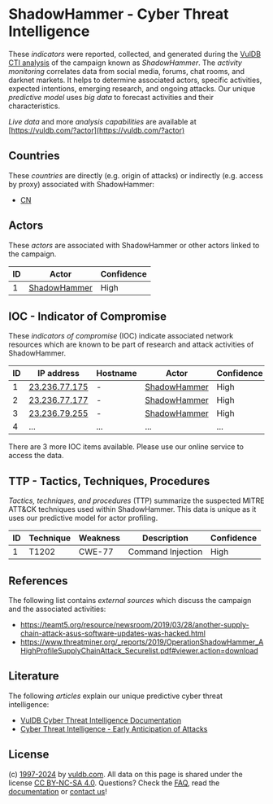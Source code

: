 # ShadowHammer - Cyber Threat Intelligence

These _indicators_ were reported, collected, and generated during the [VulDB CTI analysis](https://vuldb.com/?kb.cti) of the campaign known as _ShadowHammer_. The _activity monitoring_ correlates data from social media, forums, chat rooms, and darknet markets. It helps to determine associated actors, specific activities, expected intentions, emerging research, and ongoing attacks. Our unique _predictive model_ uses _big data_ to forecast activities and their characteristics.

_Live data_ and more _analysis capabilities_ are available at [https://vuldb.com/?actor](https://vuldb.com/?actor)

## Countries

These _countries_ are directly (e.g. origin of attacks) or indirectly (e.g. access by proxy) associated with ShadowHammer:

* [CN](https://vuldb.com/?country.cn)

## Actors

These _actors_ are associated with ShadowHammer or other actors linked to the campaign.

ID | Actor | Confidence
-- | ----- | ----------
1 | [ShadowHammer](https://vuldb.com/?actor.shadowhammer) | High

## IOC - Indicator of Compromise

These _indicators of compromise_ (IOC) indicate associated network resources which are known to be part of research and attack activities of ShadowHammer.

ID | IP address | Hostname | Actor | Confidence
-- | ---------- | -------- | ----- | ----------
1 | [23.236.77.175](https://vuldb.com/?ip.23.236.77.175) | - | [ShadowHammer](https://vuldb.com/?actor.shadowhammer) | High
2 | [23.236.77.177](https://vuldb.com/?ip.23.236.77.177) | - | [ShadowHammer](https://vuldb.com/?actor.shadowhammer) | High
3 | [23.236.79.255](https://vuldb.com/?ip.23.236.79.255) | - | [ShadowHammer](https://vuldb.com/?actor.shadowhammer) | High
4 | ... | ... | ... | ...

There are 3 more IOC items available. Please use our online service to access the data.

## TTP - Tactics, Techniques, Procedures

_Tactics, techniques, and procedures_ (TTP) summarize the suspected MITRE ATT&CK techniques used within ShadowHammer. This data is unique as it uses our predictive model for actor profiling.

ID | Technique | Weakness | Description | Confidence
-- | --------- | -------- | ----------- | ----------
1 | T1202 | CWE-77 | Command Injection | High

## References

The following list contains _external sources_ which discuss the campaign and the associated activities:

* https://teamt5.org/resource/newsroom/2019/03/28/another-supply-chain-attack-asus-software-updates-was-hacked.html
* https://www.threatminer.org/_reports/2019/OperationShadowHammer_AHighProfileSupplyChainAttack_Securelist.pdf#viewer.action=download

## Literature

The following _articles_ explain our unique predictive cyber threat intelligence:

* [VulDB Cyber Threat Intelligence Documentation](https://vuldb.com/?kb.cti)
* [Cyber Threat Intelligence - Early Anticipation of Attacks](https://www.scip.ch/en/?labs.20201022)

## License

(c) [1997-2024](https://vuldb.com/?kb.changelog) by [vuldb.com](https://vuldb.com/?kb.about). All data on this page is shared under the license [CC BY-NC-SA 4.0](https://creativecommons.org/licenses/by-nc-sa/4.0/). Questions? Check the [FAQ](https://vuldb.com/?kb.faq), read the [documentation](https://vuldb.com/?kb) or [contact us](https://vuldb.com/?contact)!
